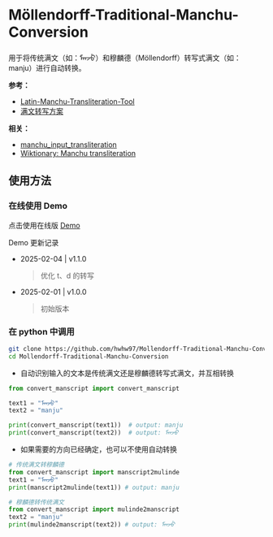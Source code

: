 # Möllendorff-Traditional-Manchu-Conversion

用于将传统满文（如：ᠮᠠᠨᠵᡠ）和穆麟德（Möllendorff）转写式满文（如：manju）进行自动转换。

**参考：**
- [Latin-Manchu-Transliteration-Tool](https://github.com/foxal/Latin-Manchu-Transliteration-Tool.git)
- [满文转写方案](https://zh.wikipedia.org/wiki/满文转写方案)

**相关：**
- [manchu_input_transliteration](https://github.com/jungyitsai/manchu_input_transliteration)
- [Wiktionary: Manchu transliteration](https://en.m.wiktionary.org/wiki/Wiktionary:Manchu_transliteration)

## 使用方法

### 在线使用 Demo
点击使用在线版 [Demo](https://hwhw97.github.io/Mollendorff-Traditional-Manchu-Conversion)


Demo 更新记录
- 2025-02-04 | v1.1.0
  > 优化 t、d 的转写
- 2025-02-01 | v1.0.0
  > 初始版本

### 在 python 中调用
```bash
git clone https://github.com/hwhw97/Mollendorff-Traditional-Manchu-Conversion.git
cd Mollendorff-Traditional-Manchu-Conversion
```

- 自动识别输入的文本是传统满文还是穆麟德转写式满文，并互相转换
```python
from convert_manscript import convert_manscript

text1 = "ᠮᠠᠨᠵᡠ"
text2 = "manju"

print(convert_manscript(text1))  # output: manju
print(convert_manscript(text2))  # output: ᠮᠠᠨᠵᡠ
```

- 如果需要的方向已经确定，也可以不使用自动转换
```python
# 传统满文转穆麟德
from convert_manscript import manscript2mulinde
text1 = "ᠮᠠᠨᠵᡠ"
print(manscript2mulinde(text1)) # output: manju

# 穆麟德转传统满文
from convert_manscript import mulinde2manscript
text2 = "manju"
print(mulinde2manscript(text2)) # output: ᠮᠠᠨᠵᡠ
```

